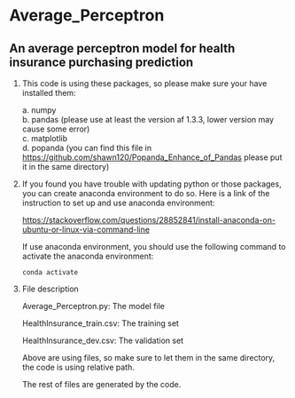 # Average_Perceptron

## An average perceptron model for health insurance purchasing prediction

1. This code is using these packages, so please make sure your have installed them:
   
    a. numpy<br/>
    b. pandas (please use at least the version af 1.3.3, lower version may cause some error)<br/>
    c. matplotlib<br/>
    d. popanda (you can find this file in https://github.com/shawn120/Popanda_Enhance_of_Pandas please put it in the same directory)<br/>

2. If you found you have trouble with updating python or those packages, you can create anaconda environment to do so. Here is a link of the instruction to set up and use anaconda environment:
   
    https://stackoverflow.com/questions/28852841/install-anaconda-on-ubuntu-or-linux-via-command-line
   
    If use anaconda environment, you should use the following command to activate the anaconda environment:
   
   ```
   conda activate
   ```

3. File description
   
    Average_Perceptron.py: The model file
   
    HealthInsurance_train.csv: The training set
   
    HealthInsurance_dev.csv: The validation set
   
    Above are using files, so make sure to let them in the same directory, the code is using relative path.
   
    The rest of files are generated by the code.
